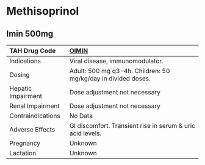 # Methisoprinol

## Imin 500mg

| TAH Drug Code      | [OIMIN](https://www.tahsda.org.tw/drugs/hissearch.php?drug_code=OIMIN)   |
|:-------------------|:-------------------------------------------------------------------------|
| Indications        | Viral disease, immunomodulator.                                          |
| Dosing             | Adult: 500 mg q3-4h. Children: 50 mg/kg/day in divided doses.            |
| Hepatic Impairment | Dose adjustment not necessary                                            |
| Renal Impairment   | Dose adjustment not necessary                                            |
| Contraindications  | No Data                                                                  |
| Adverse Effects    | GI discomfort. Transient rise in serum & uric acid levels.               |
| Pregnancy          | Unknown                                                                  |
| Lactation          | Unknown                                                                  |


